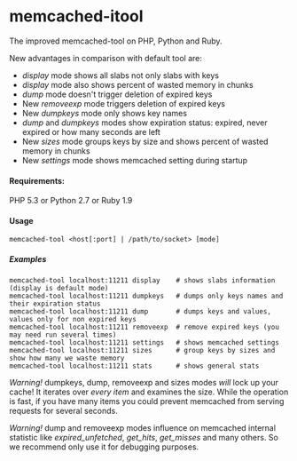 memcached-itool
===============

The improved memcached-tool on PHP, Python and Ruby.

New advantages in comparison with default tool are:
* *display* mode shows all slabs not only slabs with keys
* *display* mode also shows percent of wasted memory in chunks
* *dump* mode doesn't trigger deletion of expired keys
* New *removeexp* mode triggers deletion of expired keys
* New *dumpkeys* mode only shows key names
* *dump* and *dumpkeys* modes show expiration status: expired, never expired or how many seconds are left
* New *sizes* mode groups keys by size and shows percent of wasted memory in chunks
* New *settings* mode shows memcached setting during startup


#### Requirements:
PHP 5.3 or
Python 2.7 or
Ruby 1.9

#### Usage
    memcached-tool <host[:port] | /path/to/socket> [mode]

##### Examples
    memcached-tool localhost:11211 display    # shows slabs information (display is default mode)
    memcached-tool localhost:11211 dumpkeys   # dumps only keys names and their expiration status
    memcached-tool localhost:11211 dump       # dumps keys and values, values only for non expired keys
    memcached-tool localhost:11211 removeexp  # remove expired keys (you may need run several times)
    memcached-tool localhost:11211 settings   # shows memcached settings
    memcached-tool localhost:11211 sizes      # group keys by sizes and show how many we waste memory
    memcached-tool localhost:11211 stats      # shows general stats

*Warning!* dumpkeys, dump, removeexp and sizes modes *will* lock up your cache! It iterates over *every item* and examines the size. 
While the operation is fast, if you have many items you could prevent memcached from serving requests for several seconds.

*Warning!* dump and removeexp modes influence on memcached internal statistic like *expired_unfetched*, *get_hits*, *get_misses* and many others.
So we recommend only use it for debugging purposes.